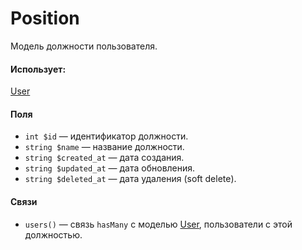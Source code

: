 # Position

Модель должности пользователя.

#### Использует:

[User](/app/Models/User/User.md)


#### Поля

* `int $id` — идентификатор должности.
* `string $name` — название должности.
* `string $created_at` — дата создания.
* `string $updated_at` — дата обновления.
* `string $deleted_at` — дата удаления (soft delete).

#### Связи

* `users()` — связь `hasMany` с моделью [User](/app/Models/User/User.md), пользователи с этой должностью.
